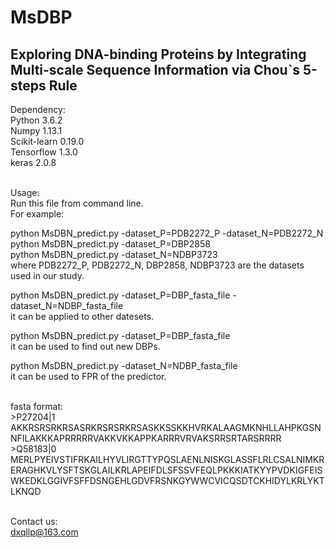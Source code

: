 # MsDBP
Exploring DNA-binding Proteins by Integrating Multi-scale Sequence Information via Chou`s 5-steps Rule
------

Dependency:</br>
Python 3.6.2</br>
Numpy 1.13.1</br>
Scikit-learn 0.19.0</br>
Tensorflow 1.3.0</br>
keras 2.0.8</br></br>


Usage:</br>
Run this file from command line.</br>
For example:</br>

python MsDBN_predict.py -dataset_P=PDB2272_P  -dataset_N=PDB2272_N</br>
python MsDBN_predict.py -dataset_P=DBP2858</br>
python MsDBN_predict.py -dataset_N=NDBP3723</br>
where PDB2272_P, PDB2272_N, DBP2858, NDBP3723 are the datasets used in our study.

python MsDBN_predict.py -dataset_P=DBP_fasta_file  -dataset_N=NDBP_fasta_file</br>
it can be applied to other datesets.

python MsDBN_predict.py -dataset_P=DBP_fasta_file</br>
it can be used to find out new DBPs.

python MsDBN_predict.py -dataset_N=NDBP_fasta_file</br>
it can be used to FPR of the predictor.</br></br>


fasta format:</br>
&gt;P27204|1</br>
AKKRSRSRKRSASRKRSRSRKRSASKKSSKKHVRKALAAGMKNHLLAHPKGSNNFILAKKKAPRRRRRVAKKVKKAPPKARRRVRVAKSRRSRTARSRRRR</br>
&gt;Q58183|0</br>
MERLPYEIVSTIFRKAILHYVLIRGTTYPQSLAENLNISKGLASSFLRLCSALNIMKRERAGHKVLYSFTSKGLAILKRLAPEIFDLSFSSVFEQLPKKKIATKYYPVDKIGFEISWKEDKLGGIVFSFFDSNGEHLGDVFRSNKGYWWCVICQSDTCKHIDYLKRLYKTLKNQD</br></br>


Contact us:</br>
dxqllp@163.com</br>
